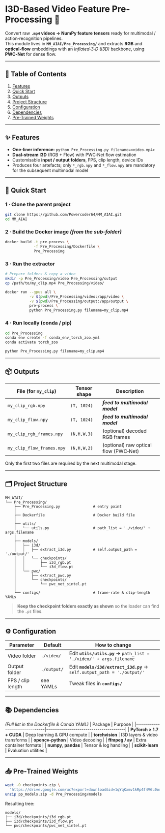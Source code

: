 # I3D-Based Video Feature Pre-Processing 🚀
Convert raw **`.mp4` videos → NumPy feature tensors** ready for multimodal / action‑recognition pipelines.  
This module lives in **`MM_AIAI/Pre_Processing/`** and extracts **RGB** and **optical‑flow** embeddings with an *Inflated‑3‑D (I3D)* backbone, using **PWC‑Net** for dense flow.

---

## 📑 Table of Contents
1. [Features](#features)
2. [Quick Start](#quick-start)
3. [Outputs](#outputs)
4. [Project Structure](#project-structure)
5. [Configuration](#configuration)
6. [Dependencies](#dependencies)
7. [Pre‑Trained Weights](#pre-trained-weights)

---

## ✨ Features
- **One‑liner inference:** `python Pre_Processing.py filename=<video.mp4>`
- **Dual‑stream I3D** (RGB + Flow) with PWC‑Net flow estimation  
- Customisable **input / output folders**, FPS, clip length, device IDs  
- Produces four artefacts; only `*_rgb.npy` and `*_flow.npy` are mandatory for the subsequent multimodal model

---

## 🚀 Quick Start

### 1 · Clone the parent project
```bash
git clone https://github.com/Powercoder64/MM_AIAI.git
cd MM_AIAI
```

### 2 · Build the Docker image *(from the sub‑folder)*
```bash
docker build -t pre-process \
             -f Pre_Processing/Dockerfile \
             Pre_Processing
```

### 3 · Run the extractor
```bash
# Prepare folders & copy a video
mkdir -p Pre_Processing/video Pre_Processing/output
cp /path/to/my_clip.mp4 Pre_Processing/video/

docker run --gpus all \
           -v $(pwd)/Pre_Processing/video:/app/video \
           -v $(pwd)/Pre_Processing/output:/app/output \
           pre-process \
           python Pre_Processing.py filename=my_clip.mp4
```

### 4 · Run locally (conda / pip)
```bash
cd Pre_Processing
conda env create -f conda_env_torch_zoo.yml
conda activate torch_zoo

python Pre_Processing.py filename=my_clip.mp4
```

---

## 📦 Outputs
| File (for `my_clip`)        | Tensor shape | Description                                |
|-----------------------------|--------------|--------------------------------------------|
| `my_clip_rgb.npy`           | `(T, 1024)`  | **_*feed to multimodal model*_**           |
| `my_clip_flow.npy`          | `(T, 1024)`  | **_*feed to multimodal model*_**           |
| `my_clip_rgb_frames.npy`    | `(N,H,W,3)`  | (optional) decoded RGB frames              |
| `my_clip_flow_frames.npy`   | `(N,H,W,2)`  | (optional) raw optical flow (PWC‑Net)      |

Only the first two files are required by the next multimodal stage.

---

## 🗂 Project Structure
```text
MM_AIAI/
└── Pre_Processing/
    ├── Pre_Processing.py               # entry point
    │
    ├── Dockerfile                      # Docker build file
    │
    ├── utils/
    │   └── utils.py                    # path_list = './video/' + args.filename
    │
    ├── models/
    │   ├── i3d/
    │   │   ├── extract_i3d.py          # self.output_path = './output/'
    │   │   └── checkpoints/
    │   │       ├── i3d_rgb.pt
    │   │       └── i3d_flow.pt
    │   └── pwc/
    │       ├── extract_pwc.py
    │       └── checkpoints/
    │           └── pwc_net_sintel.pt
    │
    └── configs/                        # frame‑rate & clip‑length YAMLs
```
> **Keep the checkpoint folders exactly as shown** so the loader can find the `.pt` files.

---

## ⚙️ Configuration
| Parameter         | Default     | How to change                                                                                   |
|-------------------|-------------|-------------------------------------------------------------------------------------------------|
| Video folder      | `./video/`  | Edit **`utils/utils.py`** → `path_list = './video/' + args.filename`                            |
| Output folder     | `./output/` | Edit **`models/i3d/extract_i3d.py`** → `self.output_path = './output/'`                         |
| FPS / clip length | see YAMLs   | Tweak files in **`configs/`**                                                                   |

---

## 📚 Dependencies
*(Full list in the Dockerfile & Conda YAML)*
| Package                        | Purpose                                |
|--------------------------------|----------------------------------------|
| **PyTorch ≥ 1.7 + CUDA**       | Deep learning & GPU compute            |
| **torchvision**                | I3D layers & video transforms          |
| **opencv-python**              | Video decoding                         |
| **ffmpeg / av**                | Extra container formats                |
| **numpy**, **pandas**          | Tensor & log handling                  |
| **scikit-learn**               | Evaluation utilities                   |

---

## 📥 Pre‑Trained Weights
```bash
wget -O checkpoints.zip \
  'https://drive.google.com/uc?export=download&id=1qYqKxmv1kRp4f4V6L0or9n_B77O0wP-C'
unzip pp_models.zip -d Pre_Processing/models
```
Resulting tree:
```text
models/
├── i3d/checkpoints/i3d_rgb.pt
├── i3d/checkpoints/i3d_flow.pt
└── pwc/checkpoints/pwc_net_sintel.pt
```
